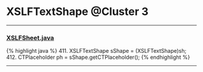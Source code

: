 # XSLFTextShape @Cluster 3

***

### [XSLFSheet.java](https://searchcode.com/codesearch/view/97406768/)
{% highlight java %}
411. XSLFTextShape sShape = (XSLFTextShape)sh;
412. CTPlaceholder ph = sShape.getCTPlaceholder();
{% endhighlight %}

***

